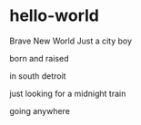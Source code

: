 # hello-world
Brave New World
Just a city boy

born and raised

in south detroit

just looking for a midnight train

going anywhere
